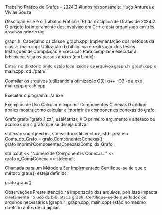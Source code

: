 Trabalho Prático de Grafos - 2024.2
Alunos responsáveis: Hugo Antunes e Vivian Souza

Descrição
Este é o Trabalho Prático (TP) da disciplina de Grafos de 2024.2. O projeto foi inteiramente desenvolvido em C++ e está organizado em três arquivos principais:

graph.h: Cabeçalho da classe.
graph.cpp: Implementação dos métodos da classe.
main.cpp: Utilização da biblioteca e realização dos testes.
Instruções de Compilação e Execução
Para compilar e executar a biblioteca, siga os passos abaixo (em Linux):

Entrar no diretório onde estão localizados os arquivos graph.h, graph.cpp e main.cpp:
cd ./path/

Compilar os arquivos (utilizando a otimização O3):
g++ -O3 -o a.exe main.cpp graph.cpp

Executar o programa:
./a.exe

Exemplos de Uso
Calcular e Imprimir Componentes Conexas
O código abaixo mostra como calcular e imprimir as componentes conexas do grafo:

Grafo grafo("grafo_1.txt", usaMatriz); // O primeiro argumento é alterado de acordo com o grafo que se deseja utilizar

std::map<unsigned int, std::vector<std::vector<unsigned int>>, std::greater<unsigned int>> Comp_do_Grafo = grafo.ComponentesConexas();
grafo.imprimirComponentesConexas(Comp_do_Grafo);

std::cout << "Número de Componentes Conexas: " << grafo.n_CompConexa << std::endl;

Chamada para um Método a Ser Implementado
Certifique-se de que o método graus() esteja definido:

grafo.graus();

Observações
Preste atenção na importação dos arquivos, pois isso impacta diretamente no uso da biblioteca graph.
Certifique-se de que todos os arquivos necessários (graph.h, graph.cpp, main.cpp) estão no mesmo diretório antes de compilar.
